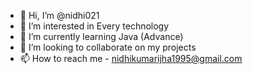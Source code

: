 - 👋 Hi, I’m @nidhi021
- 👀 I’m interested in Every technology
- 🌱 I’m currently learning Java (Advance)
- 💞️ I’m looking to collaborate on my projects
- 📫 How to reach me - nidhikumarijha1995@gmail.com

<!---
nidhi021/nidhi021 is a ✨ special ✨ repository because its `README.md` (this file) appears on your GitHub profile.
You can click the Preview link to take a look at your changes.
--->
